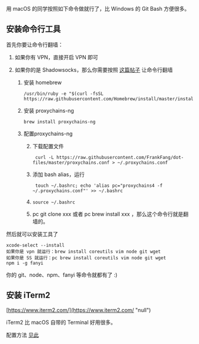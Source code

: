 用 macOS 的同学按照如下命令做就行了，比 Windows 的 Git Bash 方便很多。

## 安装命令行工具

首先你要让命令行翻墙：

1.  如果你有 VPN，直接开启 VPN 即可
2.  如果你的是 Shadowsocks，那么你需要按照 [这篇帖子](https://jscode.me/t/mac-linux-proxychains-ng/1141 "null") 让命令行翻墙

    1.  安装 homebrew

        ```
        /usr/bin/ruby -e "$(curl -fsSL https://raw.githubusercontent.com/Homebrew/install/master/install)"
        ```

    2.  安装 proxychains-ng
        ```
        brew install proxychains-ng
        ```

    3.  配置proxychains-ng

        2.  下载配置文件

            ```
             curl -L https://raw.githubusercontent.com/FrankFang/dot-files/master/proxychains.conf > ~/.proxychains.conf
            ```

        3.  添加 bash alias，运行

            ```
             touch ~/.bashrc; echo 'alias pc="proxychains4 -f ~/.proxychains.conf"' >> ~/.bashrc
            ```

        4.  `source ~/.bashrc`
        5.  pc git clone xxx 或者 pc brew install xxx ，那么这个命令行就是翻墙的。

然后就可以安装工具了

```
xcode-select --install
如果你是 vpn 就运行：brew install coreutils vim node git wget 
如果你是 SS 就运行：pc brew install coreutils vim node git wget 
npm i -g fanyi
```

你的 git、node、npm、fanyi 等命令就都有了 :)

## 安装 iTerm2

[https://www.iterm2.com/](https://www.iterm2.com/ "null")

iTerm2 比 macOS 自带的 Terminal 好用很多。

配置方法 [见此](http://yijiebuyi.com/blog/9c6419897949a7935d0fdec74cb7c61b.html "null")
